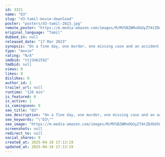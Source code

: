 ```yaml
---
id: 3321
name: "D3"
slug: "d3-tamil-movie-download"
poster: "posters/d3-tamil-2023.jpg"
remote_poster: "https://m.media-amazon.com/images/M/MV5BZWMxOGUyZTAtZDdkOS00MmQ5LTg4N2EtMmI2OTFmMzI3Zjc1XkEyXkFqcGc@._V1_SX300.jpg"
original_language: "Tamil"
dubbed_in: null
released_date: "17 Mar 2023"
synopsis: "On a fine day, one murder, one missing case and an accident case happens on the same day involving inspector Vikram who starts investigating all the three goes clueless with no evidence left behind. What happens next? Does he solv..."
type: "movie"
rating: "N/A"
imdbid: "tt23462592"
tmdbid: null
views: 0
likes: 0
dislikes: 0
author_id: 1
trailer_url: null
runtime: "126 min"
is_featured: 0
is_active: 1
is_comingsoon: 0
seo_title: "D3"
seo_description: "On a fine day, one murder, one missing case and an accident case happens on the same day involving inspector Vikram who starts investigating all the three goes clueless with no evidence left behind. What happens next? Does he solv..."
seo_keywords: "\"D3\""
seo_image: "https://m.media-amazon.com/images/M/MV5BZWMxOGUyZTAtZDdkOS00MmQ5LTg4N2EtMmI2OTFmMzI3Zjc1XkEyXkFqcGc@._V1_SX300.jpg"
screenshots: null
redirect_to: null
social_shares: 0
created_at: 2025-04-18 17:13:19
updated_at: 2025-04-18 17:13:19
---
```


